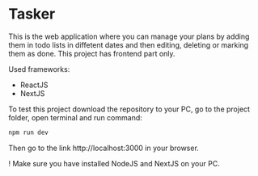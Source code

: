 # Tasker

This is the web application where you can manage your plans by adding them in todo lists in diffetent dates and then editing, deleting or marking them as done. This project has frontend part only. 

Used frameworks:
- ReactJS
- NextJS

To test this project download the repository to your PC, go to the project folder, open terminal and run command:

```bash
npm run dev
```

Then go to the link http://localhost:3000 in your browser.

! Make sure you have installed NodeJS and NextJS on your PC.

